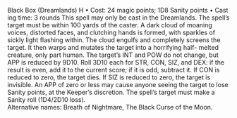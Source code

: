 Black Box (Dreamlands) H
• Cost:  24 magic points; 1D8 Sanity points
•
 Cast
ing time: 3 rounds
This spell may only be cast in the Dreamlands. The spell’s 
target must be within 100 yards of the caster. A dark cloud 
of moaning voices, distorted faces, and clutching hands 
is formed, with sparkles of sickly light flashing within. 
The cloud engulfs and completely screens the target. It 
then warps and mutates the target into a horrifying half-
melted creature, only part human. The target’s INT and 
POW do not change, but APP is reduced by 9D10. Roll 
3D10 each for STR, CON, SIZ, and DEX: if the result is 
even, add it to the current score; if it is odd, subtract it. If 
CON is reduced to zero, the target dies. If SIZ is reduced 
to zero, the target is invisible. An APP of zero or less may 
cause anyone seeing the target to lose Sanity points, at the 
Keeper’s discretion. The spell’s target must make a Sanity 
roll (1D4/2D10 loss).  
Alternative names: Breath of Nightmare, The Black Curse 
of the Moon.
